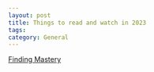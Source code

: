 ```yaml
---
layout: post
title: Things to read and watch in 2023
tags: 
category: General
---
```


[Finding Mastery](https://findingmastery.net/paul-assaiante-2/)  
